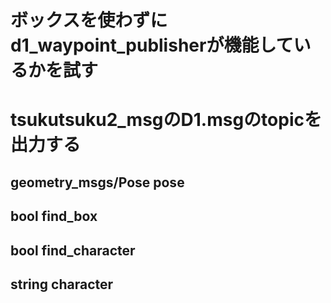 # ボックスを使わずにd1_waypoint_publisherが機能しているかを試す<br>
# tsukutsuku2_msgのD1.msgのtopicを出力する<br>
## geometry_msgs/Pose pose<br>
## bool find_box<br>
## bool find_character<br>
## string character<br>

